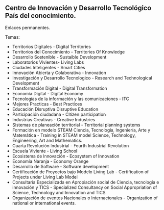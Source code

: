 Centro de Innovación y Desarrollo Tecnológico País del conocimiento.
--------------------------------------------------------------------

Enlaces permanentes. 

Temas:
- Territorios Digitales - Digital Territories
- Territorios del Conocimiento - Territories Of Knowledge 
- Desarrollo Sostenible - Sustaible Development
- Laboratorios Vivientes- Living Labs
- Ciudades Inteligentes - Smart Cities
- Innovación Abierta y Colaborativa - Innovation
- Investigación y Desarrollo Tecnologico - Research and Technological Development
- Transformación Digital - Digital Transformation
- Economía Digital -  Digital Economy
- Tecnologías de la información y las comunicaciones - ITC
- Mejores Practicas - Best Practices
- Educación Disruptiva Disruptive Education
- Participación ciudadana - Citizen participation
- Industrias Creativas - Creative Industries 
- Sistemas de planeación territorial - Territorial planning systems
- Formación en modelo STEAM Ciencia, Tecnología, Ingeniería, Arte y Matemática - Training in STEAM model Science, Technology, Engineering, Art and Mathematics.
- Cuarta Revolución Industrial - Fourth Industrial Revolution
- Escuela Viviente - Living School
- Ecosistema de Innovación - Ecosystem of Innovation
- Economía Naranja - Economy Orange
- Desarrollo de Software - Software development
- Certificación de Proyectos bajo Modelo Living Lab - Certification of Projects under Living Lab Model
- Consultaría Especializada en Apropiación social de Ciencia, tecnología e innovación y TICS - Specialized Consultancy on Social Appropriation of Science, Technology and Innovation and TICS
- Organización de eventos Nacionales o Internacionales - Organization of national or international events.
